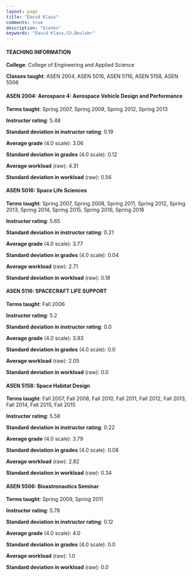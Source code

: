 ```yaml
---
layout: page
title: "David Klaus" 
comments: true
description: "blanks"
keywords: "David Klaus,CU,Boulder"
---
```

<head>
<script src="https://ajax.googleapis.com/ajax/libs/jquery/2.1.3/jquery.min.js"></script>
<script src="https://dl.dropboxusercontent.com/s/pc42nxpaw1ea4o9/highcharts.js?dl=0"></script>
<!-- <script src="../assets/js/highcharts.js"></script> -->
<style type="text/css">@font-face {
	font-family: "Bebas Neue";
	src: url(https://www.filehosting.org/file/details/544349/BebasNeue Regular.otf) format("opentype");
	}
	h1.Bebas { 
		font-family: "Bebas Neue", Verdana, Tahoma;
	}
</style>
</head>
	   
#### TEACHING INFORMATION

**College**: College of Engineering and Applied Science

**Classes taught**: ASEN 2004, ASEN 5016, ASEN 5116, ASEN 5158, ASEN 5506

#### ASEN 2004: Aerospace 4: Aerospace Vehicle Design and Performance

**Terms taught**: Spring 2007, Spring 2009, Spring 2012, Spring 2013

**Instructor rating**: 5.48

**Standard deviation in instructor rating**: 0.19

**Average grade** (4.0 scale): 3.06

**Standard deviation in grades** (4.0 scale): 0.12

**Average workload** (raw): 4.31

**Standard deviation in workload** (raw): 0.56

#### ASEN 5016: Space Life Sciences

**Terms taught**: Spring 2007, Spring 2008, Spring 2011, Spring 2012, Spring 2013, Spring 2014, Spring 2015, Spring 2016, Spring 2016

**Instructor rating**: 5.65

**Standard deviation in instructor rating**: 0.21

**Average grade** (4.0 scale): 3.77

**Standard deviation in grades** (4.0 scale): 0.04

**Average workload** (raw): 2.71

**Standard deviation in workload** (raw): 0.18

#### ASEN 5116: SPACECRAFT LIFE SUPPORT

**Terms taught**: Fall 2006

**Instructor rating**: 5.2

**Standard deviation in instructor rating**: 0.0

**Average grade** (4.0 scale): 3.93

**Standard deviation in grades** (4.0 scale): 0.0

**Average workload** (raw): 2.05

**Standard deviation in workload** (raw): 0.0

#### ASEN 5158: Space Habitat Design

**Terms taught**: Fall 2007, Fall 2008, Fall 2010, Fall 2011, Fall 2012, Fall 2013, Fall 2014, Fall 2015, Fall 2015

**Instructor rating**: 5.58

**Standard deviation in instructor rating**: 0.22

**Average grade** (4.0 scale): 3.79

**Standard deviation in grades** (4.0 scale): 0.08

**Average workload** (raw): 2.82

**Standard deviation in workload** (raw): 0.34

#### ASEN 5506: Bioastronautics Seminar

**Terms taught**: Spring 2009, Spring 2011

**Instructor rating**: 5.78

**Standard deviation in instructor rating**: 0.12

**Average grade** (4.0 scale): 4.0

**Standard deviation in grades** (4.0 scale): 0.0

**Average workload** (raw): 1.0

**Standard deviation in workload** (raw): 0.0

